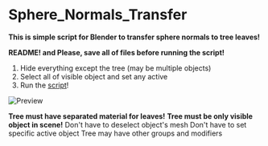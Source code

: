 # Sphere_Normals_Transfer
**This is simple script for Blender to transfer sphere normals to tree leaves!**

**README! and Please, save all of files before running the script!**

1. Hide everything except the tree (may be multiple objects)
2. Select all of visible object and set any active
3. Run the [script](/Sphere_Normals_Transfer.py)!

![Preview](https://github.com/iamNikitaBelous/Sphere_Normals_Transfer/assets/80423911/1a654df4-8800-4bcc-adee-ccb47d14dc92)

**Tree must have separated material for leaves!**
**Tree must be only visible object in scene!**
Don't have to deselect object's mesh
Don't have to set specific active object
Tree may have other groups and modifiers
